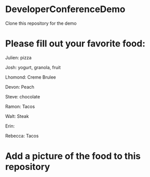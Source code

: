 # DeveloperConferenceDemo

Clone this repository for the demo

# Please fill out your favorite food:

Julien: pizza

Josh: yogurt, granola, fruit

Lhomond: Creme Brulee

Devon: Peach

Steve: chocolate

Ramon: Tacos

Walt: Steak

Erin:

Rebecca: Tacos

# Add a picture of the food to this repository
